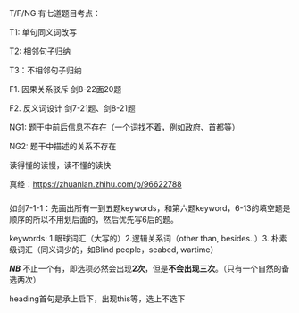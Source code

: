T/F/NG 有七道题目考点：

T1: 单句同义词改写

T2: 相邻句子归纳

T3：不相邻句子归纳

F1. 因果关系驳斥 剑8-22面20题

F2. 反义词设计  剑7-21题、剑8-21题

NG1: 题干中前后信息不存在（一个词找不着，例如政府、首都等）

NG2: 题干中描述的关系不存在



读得懂的读慢，读不懂的读快

真经：https://zhuanlan.zhihu.com/p/96622788

### 

如剑7-1-1：先画出所有一到五题keywords，和第六题keyword，6-13的填空题是顺序的所以不用划后面的，然后优先写6后的题。

keywords: 1.眼球词汇（大写的）2.逻辑关系词（other than, besides..）3. 朴素级词汇（同义词少的，如Blind people，seabed, wartime）

***NB***  不止一个有，即选项必然会出现**2次**，但是**不会出现三次**。（只有一个自然的备选两次）

heading首句是承上启下，出现this等，选上不选下